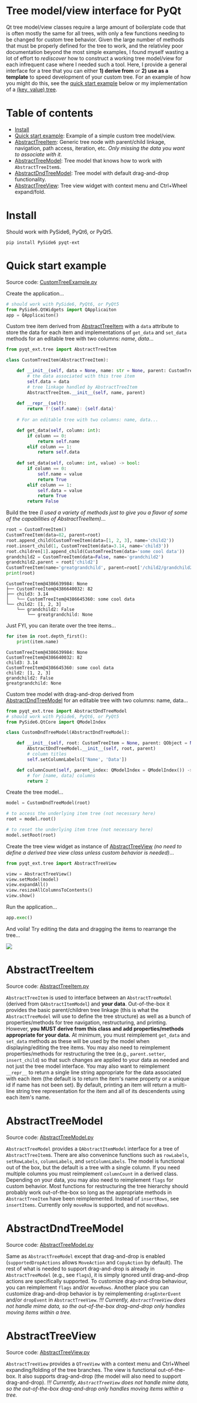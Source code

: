 # Tree model/view interface for PyQt
Qt tree model/view classes require a large amount of boilerplate code that is often mostly the same for all trees, with only a few functions needing to be changed for custom tree behavior. Given the large number of methods that must be properly defined for the tree to work, and the relativley poor documentation beyond the most simple examples, I found myself wasting a lot of effort to *rediscover* how to construct a working tree model/view for each infrequent case where I needed such a tool. Here, I provide a general interface for a tree that you can either **1) derive from** or **2) use as a template** to speed development of your custom tree. For an example of how you might do this, see the [quick start example](#quick-start-example) below or my implementation of a [(key, value) tree](KeyValueTree.md).

# Table of contents
- [Install](#install)
- [Quick start example](#quick-start-example): Example of a simple custom tree model/view.
- [AbstractTreeItem](#abstracttreeitem): Generic tree node with parent/child linkage, navigation, path access, iteration, etc. *Only missing the data you want to associate with it.*
- [AbstractTreeModel](#abstracttreemodel): Tree model that knows how to work with `AbstractTreeItem`s.
- [AbstractDndTreeModel](#abstractdndtreemodel): Tree model with default drag-and-drop functionality.
- [AbstractTreeView](#abstracttreeview): Tree view widget with context menu and Ctrl+Wheel expand/fold.

# Install
Should work with PySide6, PyQt6, or PyQt5.
```shell
pip install PySide6 pyqt-ext
```

# Quick start example
Source code: [CustomTreeExample.py](../examples/CustomTreeExample.py)

Create the application...
```python
# should work with PySide6, PyQt6, or PyQt5
from PySide6.QtWidgets import QApplicaiton
app = QApplicaiton()
```

Custom tree item derived from [AbstractTreeItem](#abstracttreeitem) with a `data` attribute to store the data for each item and implementations of `get_data` and `set_data` methods for an editable tree with two columns: *name*, *data*...
```python
from pyqt_ext.tree import AbstractTreeItem

class CustomTreeItem(AbstractTreeItem):

    def __init__(self, data = None, name: str = None, parent: CustomTreeItem = None):
        # the data associated with this tree item
        self.data = data
        # tree linkage handled by AbstractTreeItem
        AbstractTreeItem.__init__(self, name, parent)
    
    def __repr__(self):
        return f'{self.name}: {self.data}'
    
    # For an editable tree with two columns: name, data...

    def get_data(self, column: int):
        if column == 0:
            return self.name
        elif column == 1:
            return self.data
    
    def set_data(self, column: int, value) -> bool:
        if column == 0:
            self.name = value
            return True
        elif column == 1:
            self.data = value
            return True
        return False
```

Build the tree *(I used a variety of methods just to give you a flavor of some of the capabilities of AbstractTreeItem)*...
```python
root = CustomTreeItem()
CustomTreeItem(data=82, parent=root)
root.append_child(CustomTreeItem(data=[1, 2, 3], name='child2'))
root.insert_child(1, CustomTreeItem(data=3.14, name='child3'))
root.children[1].append_child(CustomTreeItem(data='some cool data'))
grandchild2 = CustomTreeItem(data=False, name='grandchild2')
grandchild2.parent = root['child2']
CustomTreeItem(name='greatgrandchild', parent=root['/child2/grandchild2'])
print(root)
```
```shell
CustomTreeItem@4386639984: None
├── CustomTreeItem@4386640032: 82
├── child3: 3.14
│   └── CustomTreeItem@4386645360: some cool data
└── child2: [1, 2, 3]
    └── grandchild2: False
        └── greatgrandchild: None
```

Just FYI, you can iterate over the tree items...
```python
for item in root.depth_first():
    print(item.name)
```
```shell
CustomTreeItem@4386639984: None
CustomTreeItem@4386640032: 82
child3: 3.14
CustomTreeItem@4386645360: some cool data
child2: [1, 2, 3]
grandchild2: False
greatgrandchild: None
```

Custom tree model with drag-and-drop derived from [AbstractDndTreeModel](#abstractdndtreemodel) for an editable tree with two columns: name, data...
```python
from pyqt_ext.tree import AbstractDndTreeModel
# should work with PySide6, PyQt6, or PyQt5
from PySide6.QtCore import QModelIndex

class CustomDndTreeModel(AbstractDndTreeModel):

    def __init__(self, root: CustomTreeItem = None, parent: QObject = None):
        AbstractDndTreeModel.__init__(self, root, parent)
        # column titles
        self.setColumnLabels(['Name', 'Data'])

    def columnCount(self, parent_index: QModelIndex = QModelIndex()) -> int:
        # for [name, data] columns
        return 2
```

Create the tree model...
```python
model = CustomDndTreeModel(root)

# to access the underlying item tree (not necessary here)
root = model.root()

# to reset the underlying item tree (not necessary here)
model.setRoot(root)
```

Create the tree view widget as instance of [AbstractTreeView](#abstracttreeview) *(no need to define a derived tree view class unless custom behavior is needed)*...
```python
from pyqt_ext.tree import AbstractTreeView

view = AbstractTreeView()
view.setModel(model)
view.expandAll()
view.resizeAllColumnsToContents()
view.show()
```

Run the application...
```python
app.exec()
```

And voila! Try editing the data and dragging the items to rearrange the tree...

<img src="images/CustomTreeExample.png">

# AbstractTreeItem
Source code: [AbstractTreeItem.py](../src/pyqt_ext/tree/AbstractTreeItem.py)

`AbstractTreeItem` is used to interface between an `AbstractTreeModel` (derived from `QAbstractItemModel`) and **your data**. Out-of-the-box it provides the basic parent/children tree linkage (this is what the `AbstractTreeModel` will use to define the tree structure) as well as a bunch of properties/methods for tree navigation, restructuring, and printing. However, **you MUST derive from this class and add properties/methods appropriate for your data.** At minimum, you must reimplement `get_data` and `set_data` methods as these will be used by the model when displaying/editing the tree items. You may also need to reimplement properties/methods for restructuring the tree (e.g., `parent.setter`, `insert_child`) so that such changes are applied to your data as needed and not just the tree model interface. You may also want to reimplement `__repr__` to return a single line string appropriate for the data associated with each item (the default is to return the item's name property or a unique id if name has not been set). By default, printing an item will return a multi-line string tree representation for the item and all of its descendents using each item's name.

# AbstractTreeModel
Source code: [AbstractTreeModel.py](../src/pyqt_ext/tree/AbstractTreeModel.py)

`AbstractTreeModel` provides a `QAbstractItemModel` interface for a tree of `AbstractTreeItem`s. There are also convenince functions such as `rowLabels`, `setRowLabels`, `columnLabels`, and `setColumnLabels`. The model is functional out of the box, but the default is a tree with a single column. If you need multiple columns you must reimplement `columnCount` in a derived class. Depending on your data, you may also need to reimplement `flags` for custom behavior. Most functions for restructuring the tree hierarchy should probably work out-of-the-box so long as the appropriate methods in `AbstractTreeItem` have been reimplemented. Instead of `insertRows`, see `insertItems`. Currently only `moveRow` is supported, and not `moveRows`.

# AbstractDndTreeModel
Source code: [AbstractTreeModel.py](../src/pyqt_ext/tree/AbstractTreeModel.py)

Same as `AbstractTreeModel` except that drag-and-drop is enabled (`supportedDropActions` allows `MoveAction` and `CopyAction` by default). The rest of what is needed to support drag-and-drop is already in `AbstractTreeModel` (e.g., see `flags`), it is simply ignored until drag-and-drop actions are specifically supported. To customize drag-and-drop behaviour, you can reimplement `flags` and/or `moveRows`. Another place you can customize drag-and-drop behavior is by reimplementing `dragEnterEvent` and/or `dropEvent` in `AbstractTreeView`. *!!! Currently, `AbstractTreeView` does not handle mime data, so the out-of-the-box drag-and-drop only handles moving items within a tree.*

# AbstractTreeView
Source code: [AbstractTreeView.py](../src/pyqt_ext/tree/AbstractTreeView.py)

`AbstractTreeView` provides a `QTreeView` with a context menu and Ctrl+Wheel expanding/folding of the tree branches. The view is functional out-of-the-box. It also supports drag-and-drop (the model will also need to support drag-and-drop). *!!! Currently, `AbstractTreeView` does not handle mime data, so the out-of-the-box drag-and-drop only handles moving items within a tree.*
